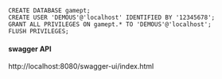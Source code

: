 ```
CREATE DATABASE gamept;
CREATE USER 'DEMOUS'@'localhost' IDENTIFIED BY '12345678';
GRANT ALL PRIVILEGES ON gamept.* TO 'DEMOUS'@'localhost';
FLUSH PRIVILEGES;
```

#### swagger API
http://localhost:8080/swagger-ui/index.html


